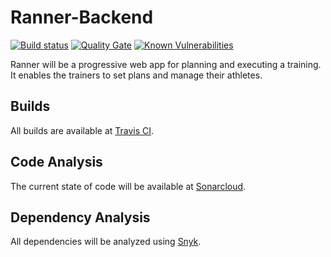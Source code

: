 # Ranner-Backend
[![Build status](https://api.travis-ci.org/Valor-mmm/Ranner-Backend.svg?branch=master)](https://travis-ci.org/Valor-mmm/Ranner-Backend) 
[![Quality Gate](https://sonarcloud.io/api/project_badges/measure?project=valor.ranner&metric=alert_status)](https://sonarcloud.io/dashboard/index/valor.ranner)
[![Known Vulnerabilities](https://snyk.io/test/github/Valor-mmm/Ranner-Backend/badge.svg)](https://snyk.io/test/github/Valor-mmm/Ranner-Backend)

Ranner will be a progressive web app for planning and executing a training.
It enables the trainers to set plans and manage their athletes.

## Builds
All builds are available at [Travis CI](https://travis-ci.org/Valor-mmm/Ranner-Backend).

## Code Analysis
The current state of code will be available at [Sonarcloud](https://sonarcloud.io/dashboard?id=valor.ranner).

## Dependency Analysis
All dependencies will be analyzed using [Snyk](https://snyk.io/test/github/Valor-mmm/Ranner-Backend).
